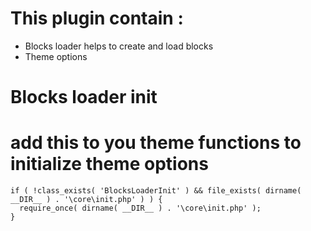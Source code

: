 # This plugin contain : 
- Blocks loader helps to create and load blocks
- Theme options

# Blocks loader init
# add this to you theme functions to initialize theme options

```
if ( !class_exists( 'BlocksLoaderInit' ) && file_exists( dirname( __DIR__ ) . '\core\init.php' ) ) {
  require_once( dirname( __DIR__ ) . '\core\init.php' );
}
```
